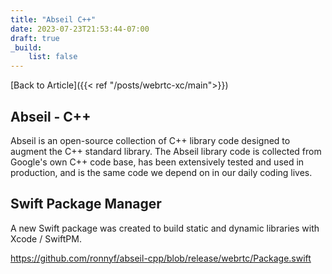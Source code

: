 ```yaml
---
title: "Abseil C++"
date: 2023-07-23T21:53:44-07:00
draft: true
_build:
    list: false
---
```


[Back to Article]({{< ref "/posts/webrtc-xc/main">}})

## Abseil - C++

Abseil is an open-source collection of C++ library code designed to augment the C++ standard library. The Abseil library code is collected from Google's own C++ code base, has been extensively tested and used in production, and is the same code we depend on in our daily coding lives.

## Swift Package Manager

A new Swift package was created to build static and dynamic libraries with Xcode / SwiftPM.

https://github.com/ronnyf/abseil-cpp/blob/release/webrtc/Package.swift
